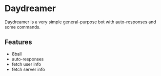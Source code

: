 # Daydreamer
 Daydreamer is a very simple general-purpose bot with auto-responses and some commands.

## Features
- 8ball
- auto-responses
- fetch user info
- fetch server info